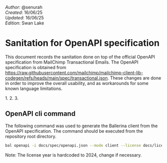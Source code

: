 _Author_:  @senurah \
_Created_: 16/06/25 \
_Updated_: 16/06/25 \
_Edition_: Swan Lake

# Sanitation for OpenAPI specification

This document records the sanitation done on top of the official OpenAPI specification from MailChimp Transactional Emails. 
The OpenAPI specification is obtained from https://raw.githubusercontent.com/mailchimp/mailchimp-client-lib-codegen/refs/heads/main/spec/transactional.json.
These changes are done in order to improve the overall usability, and as workarounds for some known language limitations.

[//]: # (TODO: Add sanitation details)
1. 
2. 
3. 

## OpenAPI cli command

The following command was used to generate the Ballerina client from the OpenAPI specification. The command should be executed from the repository root directory.

```bash
bal openapi -i docs/spec/openapi.json --mode client --license docs/license.txt -o ballerina
```
Note: The license year is hardcoded to 2024, change if necessary.

